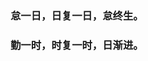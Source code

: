 
### 怠一日，日复一日，怠终生。

### 勤一时，时复一时，日渐进。
<!---
2953667569qq/2953667569qq is a ✨ special ✨ repository because its `README.md` (this file) appears on your GitHub profile.
You can click the Preview link to take a look at your changes.
--->
